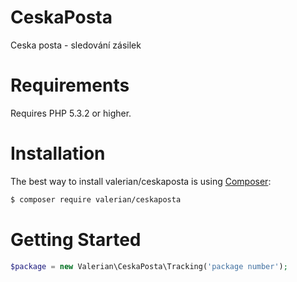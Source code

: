 # CeskaPosta
Ceska posta - sledování zásilek

Requirements
============
Requires PHP 5.3.2 or higher.


Installation
=============

The best way to install valerian/ceskaposta is using  [Composer](http://getcomposer.org/):

```sh
$ composer require valerian/ceskaposta
```

Getting Started
===============

```php
$package = new Valerian\CeskaPosta\Tracking('package number');



```